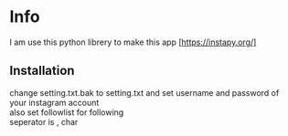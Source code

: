 # Info
I am use this python librery to make this app 
[https://instapy.org/]
  
## Installation
change setting.txt.bak to setting.txt and set username and password of your instagram account  
also set followlist for following  
seperator is , char